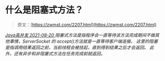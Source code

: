 <!--yml
category: 未分类
date: 0001-01-01 00:00:00
--->

# 什么是阻塞式方法？

> 原文：[https://zwmst.com/2207.html](https://zwmst.com/2207.html)

   [ *Java高并发* ](https://zwmst.com/java%e9%ab%98%e5%b9%b6%e5%8f%91)*[ <time datetime="2021-08-20T09:40:50+08:00"> 2021-08-20 </time> ](https://zwmst.com/2207.html)  阻塞式方法是指程序会一直等待该方法完成期间不做其他事情，ServerSocket 的 accept()方法就是一直等待客户端连接。
这里的阻塞是指调用结果返回之前，当前线程会被挂起，直到得到结果之后才会返回。 此外，还有异步和非阻塞式方法在任务完成前就返回。*